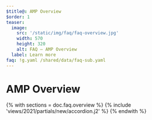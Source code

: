 ```yaml
---
$title@: AMP Overview
$order: 1
teaser:
  image:
    src: '/static/img/faq/faq-overview.jpg'
    width: 570
    height: 320
    alt: FAQ – AMP Overview
  label: Learn more
faq: !g.yaml /shared/data/faq-sub.yaml
---
```


# AMP Overview

{% with sections = doc.faq.overview %}
{% include 'views/2021/partials/new/accordion.j2' %}
{% endwith %}
